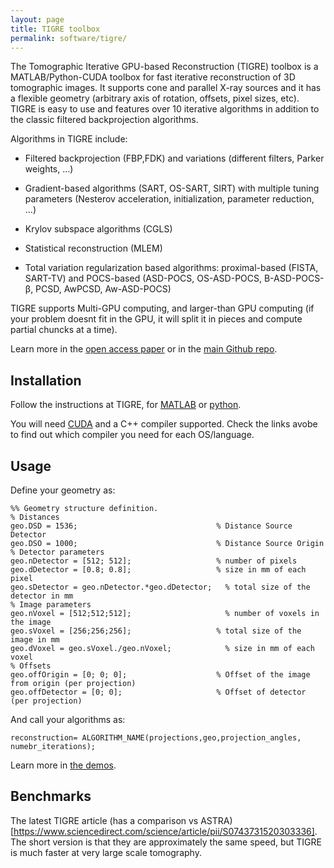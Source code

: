 ```yaml
---
layout: page
title: TIGRE toolbox
permalink: software/tigre/
---
```


The Tomographic Iterative GPU-based Reconstruction (TIGRE) toolbox is a MATLAB/Python-CUDA toolbox for fast iterative reconstruction of 3D tomographic images. It supports cone and parallel X-ray sources and it has a flexible geometry (arbitrary axis of rotation, offsets, pixel sizes, etc). TIGRE is easy to use and features over 10 iterative algorithms in addition to the classic filtered backprojection algorithms. 

Algorithms in TIGRE include:

 - Filtered backprojection (FBP,FDK) and variations (different filters, Parker weights, ...)

 - Gradient-based algorithms (SART, OS-SART, SIRT) with multiple tuning parameters (Nesterov acceleration, initialization, parameter reduction, ...)

 - Krylov subspace algorithms (CGLS)

 - Statistical reconstruction (MLEM)

 - Total variation regularization based algorithms: proximal-based (FISTA, SART-TV) and POCS-based (ASD-POCS, OS-ASD-POCS, B-ASD-POCS-β, PCSD, AwPCSD, Aw-ASD-POCS)

TIGRE supports Multi-GPU computing, and larger-than GPU computing (if your problem doesnt fit in the GPU, it will split it in pieces and compute partial chuncks at a time).

Learn more in the [open access paper](http://iopscience.iop.org/article/10.1088/2057-1976/2/5/055010) or in the [main Github repo](https://github.com/CERN/TIGRE).

## Installation

Follow the instructions at TIGRE, for [MATLAB](https://github.com/CERN/TIGRE/blob/master/Frontispiece/MATLAB_installation.md) or [python](https://github.com/CERN/TIGRE/blob/master/Frontispiece/MATLAB_installation.md).


You will need [CUDA](https://developer.nvidia.com/cuda-downloads) and a C++ compiler supported. Check the links avobe to find out which compiler you need for each OS/language.


## Usage

Define your geometry as: 

```
%% Geometry structure definition.	 
% Distances	 
geo.DSD = 1536;	                              % Distance Source Detector
geo.DSO = 1000;	                              % Distance Source Origin
% Detector parameters	 
geo.nDetector = [512; 512];	                  % number of pixels
geo.dDetector = [0.8; 0.8];	                  % size in mm of each pixel
geo.sDetector = geo.nDetector.*geo.dDetector;	% total size of the detector in mm
% Image parameters	 
geo.nVoxel = [512;512;512];                 	% number of voxels in the image
geo.sVoxel = [256;256;256];	                  % total size of the image in mm
geo.dVoxel = geo.sVoxel./geo.nVoxel;	        % size in mm of each voxel
% Offsets	 
geo.offOrigin = [0; 0; 0];	                  % Offset of the image from origin (per projection)         
geo.offDetector = [0; 0];                     % Offset of detector (per projection)
```

And call your algorithms as:

```
reconstruction= ALGORITHM_NAME(projections,geo,projection_angles, numebr_iterations);
```

Learn more in [the demos](https://github.com/CERN/TIGRE/tree/master/MATLAB/Demos). 

## Benchmarks

The latest TIGRE article (has a comparison vs ASTRA)[https://www.sciencedirect.com/science/article/pii/S0743731520303336]. The short version is that they are approximately the same speed, but TIGRE is much faster at very large scale tomography. 
